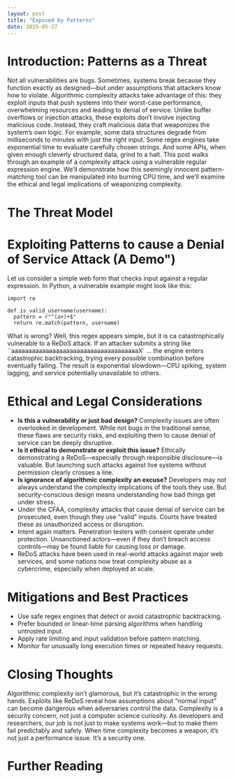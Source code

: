 ```yaml
---
layout: post
title: "Exposed by Patterns"
date: 2025-05-27
---
```

# Introduction: Patterns as a Threat
Not all vulnerabilities are bugs. Sometimes, systems break because they function exactly as designed—but under assumptions that attackers know how to violate. Algorithmic complexity attacks take advantage of this: they exploit inputs that push systems into their worst-case performance, overwhelming resources and leading to denial of service.
Unlike buffer overflows or injection attacks, these exploits don’t involve injecting malicious code. Instead, they craft malicious data that weaponizes the system’s own logic. For example, some data structures degrade from milliseconds to minutes with just the right input. Some regex engines take exponential time to evaluate carefully chosen strings. And some APIs, when given enough cleverly structured data, grind to a halt.
This post walks through an example of a complexity attack using a vulnerable regular expression engine. We’ll demonstrate how this seemingly innocent pattern-matching tool can be manipulated into burning CPU time, and we’ll examine the ethical and legal implications of weaponizing complexity.

# The Threat Model

# Exploiting Patterns to cause a Denial of Service Attack (A Demo")
Let us consider a simple web form that checks input against a regular expression. In Python, a vulnerable example might look like this:
```
import re

def is_valid_username(username):
  pattern = r"^(a+)+$"
  return re.match(pattern, username)
```
What is wrong? Well, this regex appears simple, but it is ca catastrophically vulnerable to a ReDoS attack. If an attacker submits a string like ``aaaaaaaaaaaaaaaaaaaaaaaaaaaaaaaaaaaaaX` ... the engine enters catastrophic backtracking, trying every possible combination before eventually failing. The result is exponential slowdown—CPU spiking, system lagging, and service potentially unavailable to others.

# Ethical and Legal Considerations
- **Is this a vulnerability or just bad design?** Complexity issues are often overlooked in development. While not bugs in the traditional sense, these flaws are security risks, and exploiting them to cause denial of service can be deeply disruptive.
- **Is it ethical to demonstrate or exploit this issue?** Ethically demonstrating a ReDoS—especially through responsible disclosure—is valuable. But launching such attacks against live systems without permission clearly crosses a line.
- **Is ignorance of algorithmic complexity an excuse?** Developers may not always understand the complexity implications of the tools they use. But security-conscious design means understanding how bad things get under stress.
- Under the CFAA, complexity attacks that cause denial of service can be prosecuted, even though they use “valid” inputs. Courts have treated these as unauthorized access or disruption.
- Intent again matters. Penetration testers with consent operate under protection. Unsanctioned actors—even if they don’t breach access controls—may be found liable for causing loss or damage.
- ReDoS attacks have been used in real-world attacks against major web services, and some nations now treat complexity abuse as a cybercrime, especially when deployed at scale.

# Mitigations and Best Practices
- Use safe regex engines that detect or avoid catastrophic backtracking.
- Prefer bounded or linear-time parsing algorithms when handling untrusted input.
- Apply rate limiting and input validation before pattern matching.
- Monitor for unusually long execution times or repeated heavy requests.

# Closing Thoughts
Algorithmic complexity isn’t glamorous, but it’s catastrophic in the wrong hands. Exploits like ReDoS reveal how assumptions about “normal input” can become dangerous when adversaries control the data. Complexity is a security concern, not just a computer science curiosity.
As developers and researchers, our job is not just to make systems work—but to make them fail predictably and safely. When time complexity becomes a weapon, it’s not just a performance issue. It’s a security one.

# Further Reading
